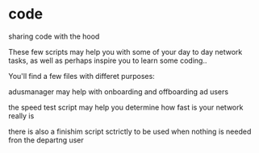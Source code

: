 # code
sharing code with the hood

These few scripts may help you with some of your day to day network tasks, as well as perhaps inspire you to learn
some coding..

You'll find a few files with differet purposes:

adusmanager may help with onboarding and offboarding ad users

the speed test script may help you determine how fast is your network really is

there is also a finishim script sctrictly to be used when nothing is needed fron the departng user
